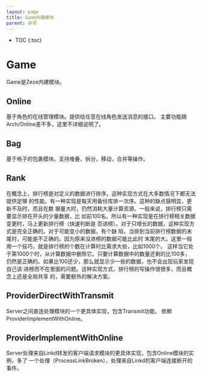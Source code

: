 ```yaml
---
layout: page
title: Game内建模块
parent: 杂项
---
```


* TOC
{:toc}


# Game

Game是Zeze内建模块。

## Online
基于角色的在线管理模块。提供给任意在线角色发送消息的接口。
主要功能跟Arch/Online差不多，这里不详细说明了。

## Bag
基于格子的包裹模块。支持堆叠，拆分，移动，合并等操作。

## Rank
在概念上，排行榜是对定义的数据进行排序。这种实现方式在大多数情况下都无法提供足够
的性能。有一种实现是每天用备份库排一次序。这种的缺点狠明显，更新不及时，而且在数
据量大时，仍然消耗大量计算资源。一般来说，排行榜只需要显示排在开头的少量数据，比
如前100名。所以有一种实现是在排行榜相关数据变更时，马上更新排行榜（快速判断是
否进榜）。对于只增长的数据，这种实现方式是完全正确的。对于可能变小的数据，有个缺
陷，当排到当前排行榜数据的末尾时，可能是不正确的。因为原来没进榜的数据可能比此时
末尾的大。这里一般用一个技巧，就是排行榜的个数在计算时比需求大些，比如1000个。
这样当它处于第1000个时，从计算数据中删除它。只要计算数据中的数量还剩的比100多，
仍然是正确的。如果比100还少，那么就显示少一些的数据，也不会出现玩家发现自己该
进榜而不在里面的问题。这种实现方式，排行榜的写操作很很多，而且概念上还是全局共享
的，需要额外的解决方案。

## ProviderDirectWithTransmit
Server之间直连处理模块的一个更具体实现，包含Transmit功能。
依赖ProviderImplementWithOnline。

## ProviderImplementWithOnline
Server处理来自Linkd转发的客户端请求模块的更具体实现，包含Online模块的实例，多了
一个处理（ProcessLinkBroken），处理来自Linkd的客户端连接断开的事件。
